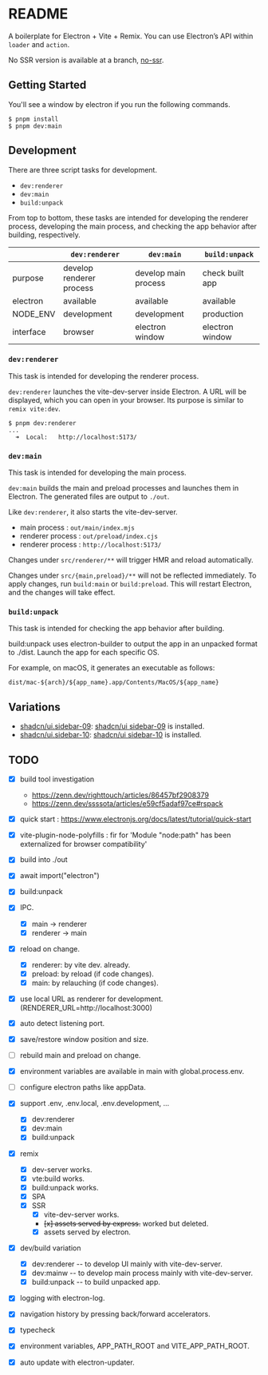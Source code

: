 # README
A boilerplate for Electron + Vite + Remix.
You can use Electron’s API within `loader` and `action`.

No SSR version is available at a branch, [no-ssr](https://github.com/tmtk75/electron-with-vite-remix/tree/no-ssr).


## Getting Started
You'll see a window by electron if you run the following commands.
```
$ pnpm install
$ pnpm dev:main
```


## Development
There are three script tasks for development.
* `dev:renderer`
* `dev:main`
* `build:unpack`

From top to bottom, these tasks are intended for developing the renderer process, developing the main process, and checking the app behavior after building, respectively.

&nbsp; | `dev:renderer` | `dev:main` | `build:unpack`
--- | --- | --- | ---
purpose | develop renderer process | develop main process | check built app
electron | available | available | available
NODE_ENV | development | development | production
interface | browser | electron window  | electron window

### `dev:renderer`
This task is intended for developing the renderer process.

`dev:renderer` launches the vite-dev-server inside Electron. A URL will be displayed, which you can open in your browser. Its purpose is similar to `remix vite:dev`.
```
$ pnpm dev:renderer
...
  ➜  Local:   http://localhost:5173/
```


### `dev:main`
This task is intended for developing the main process.

`dev:main` builds the main and preload processes and launches them in Electron. The generated files are output to `./out`.

Like `dev:renderer`, it also starts the vite-dev-server.

* main process : `out/main/index.mjs`
* renderer process : `out/preload/index.cjs`
* renderer process : `http://localhost:5173/`

Changes under `src/renderer/**` will trigger HMR and reload automatically.

Changes under `src/{main,preload}/**` will not be reflected immediately. To apply changes, run `build:main` or `build:preload`. This will restart Electron, and the changes will take effect.


### `build:unpack`
This task is intended for checking the app behavior after building.

build:unpack uses electron-builder to output the app in an unpacked format to ./dist. Launch the app for each specific OS.

For example, on macOS, it generates an executable as follows:
```
dist/mac-${arch}/${app_name}.app/Contents/MacOS/${app_name}
```

## Variations
* [shadcn/ui.sidebar-09](https://github.com/tmtk75/electron-with-vite-remix/tree/shadcn/ui.sidebar-09): [shadcn/ui sidebar-09](https://ui.shadcn.com/blocks) is installed.
* [shadcn/ui.sidebar-10](https://github.com/tmtk75/electron-with-vite-remix/tree/shadcn/ui.sidebar-10): [shadcn/ui sidebar-10](https://ui.shadcn.com/blocks) is installed.


## TODO
* [x] build tool investigation
   - https://zenn.dev/righttouch/articles/86457bf2908379
   - https://zenn.dev/ssssota/articles/e59cf5adaf97ce#rspack
* [x] quick start : https://www.electronjs.org/docs/latest/tutorial/quick-start
* [x] vite-plugin-node-polyfills : fir for 'Module "node:path" has been externalized for browser compatibility'
* [x] build into ./out
* [x] await import("electron")
* [x] build:unpack
* [x] IPC.
  - [x] main -> renderer
  - [x] renderer -> main
* [x] reload on change.
  - [x] renderer: by vite dev. already.
  - [x] preload: by reload (if code changes).
  - [x] main: by relauching (if code changes).
* [x] use local URL as renderer for development. (RENDERER_URL=http://localhost:3000)
* [x] auto detect listening port.
* [x] save/restore window position and size.
* [ ] rebuild main and preload on change.
* [x] environment variables are available in main with global.process.env.
* [ ] configure electron paths like appData.
* [x] support .env, .env.local, .env.development, ...
  - [x] dev:renderer
  - [x] dev:main
  - [x] build:unpack
* [x] remix
  - [x] dev-server works.
  - [x] vte:build works.
  - [x] build:unpack works.
  - [x] SPA
  - [x] SSR
    * [x] vite-dev-server works.
    * ~~[x] assets served by express.~~ worked but deleted.
    * [x] assets served by electron.
* [x] dev/build variation
  - [x] dev:renderer -- to develop UI mainly with vite-dev-server.
  - [x] dev:mainw -- to develop main process mainly with vite-dev-server.
  - [x] build:unpack -- to build unpacked app.
* [x] logging with electron-log.
* [x] navigation history by pressing back/forward accelerators.
* [x] typecheck
* [x] environment variables, APP_PATH_ROOT and VITE_APP_PATH_ROOT.
* [x] auto update with electron-updater.


